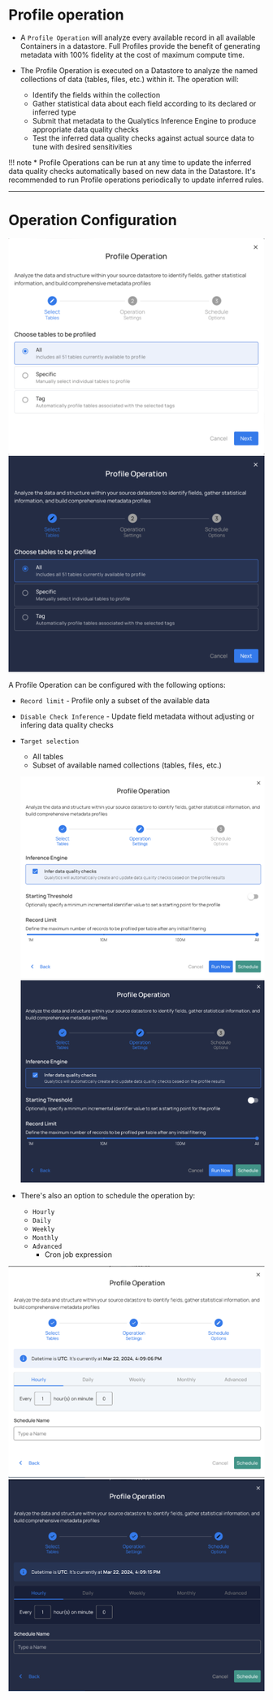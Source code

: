 # Profile operation

* A `Profile Operation` will analyze every available record in all available Containers in a datastore. Full Profiles provide the benefit of generating metadata with 100% fidelity at the cost of maximum compute time.

* The Profile Operation is executed on a Datastore to analyze the named collections of data (tables, files, etc.) within it. The operation will:

    * Identify the fields within the collection
    * Gather statistical data about each field according to its declared or inferred type
    * Submit that metadata to the Qualytics Inference Engine to produce appropriate data quality checks
    * Test the inferred data quality checks against actual source data to tune with desired sensitivities


!!! note
    * Profile Operations can be run at any time to update the inferred data quality checks automatically based on new data in the Datastore. It's recommended to run Profile operations periodically to update inferred rules.

---
# Operation Configuration

![Screenshot](../assets/operations/operation-profile-light.png#only-light)
![Screenshot](../assets/operations/operation-profile-dark.png#only-dark)

A Profile Operation can be configured with the following options:

* `Record limit` - Profile only a subset of the available data
* `Disable Check Inference` - Update field metadata without adjusting or infering data quality checks
* `Target selection`
    - All tables
    - Subset of available named collections (tables, files, etc.)

    ![Screenshot](../assets/operations/operation-profile-specific-tables-light.png#only-light)
    ![Screenshot](../assets/operations/operation-profile-specific-tables-dark.png#only-dark)

* There's also an option to schedule the operation by:
    - `Hourly`
    - `Daily`
    - `Weekly`
    - `Monthly`
    - `Advanced`
        - Cron job expression

![Screenshot](../assets/operations/scheduling-a-profile-light.png#only-light)
![Screenshot](../assets/operations/scheduling-a-profile-dark.png#only-dark)

<!-- * TODO - ADD DETAILS ABOUT FRESHNESS SLA FUNCTIONALITY. ADD DETAILS OF HOW OFTEN ETC FROM API DOCUMENTATION AS WELL -->
